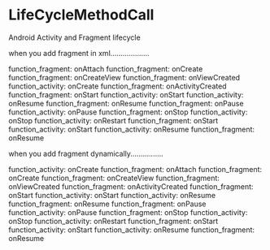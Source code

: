 # LifeCycleMethodCall
Android Activity and Fragment lifecycle


when you add fragment in xml...................

function_fragment: onAttach
function_fragment: onCreate
function_fragment: onCreateView
function_fragment: onViewCreated
function_activity: onCreate
function_fragment: onActivityCreated
function_fragment: onStart
function_activity: onStart
function_activity: onResume
function_fragment: onResume
function_fragment: onPause
function_activity: onPause
function_fragment: onStop
function_activity: onStop
function_activity: onRestart
function_fragment: onStart
function_activity: onStart
function_activity: onResume
function_fragment: onResume


when you add fragment dynamically................

function_activity: onCreate
function_fragment: onAttach
function_fragment: onCreate
function_fragment: onCreateView
function_fragment: onViewCreated
function_fragment: onActivityCreated
function_fragment: onStart
function_activity: onStart
function_activity: onResume
function_fragment: onResume
function_fragment: onPause
function_activity: onPause
function_fragment: onStop
function_activity: onStop
function_activity: onRestart
function_fragment: onStart
function_activity: onStart
function_activity: onResume
function_fragment: onResume

